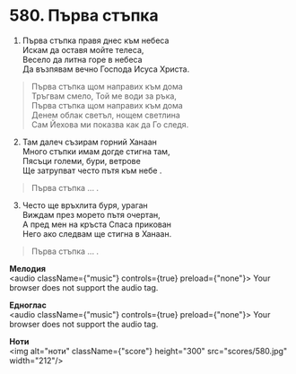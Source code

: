 # 580. Първа стъпка  

1. Първа стъпка правя днес към небеса  
Искам да оставя мойте телеса,  
Весело да литна горе в небеса  
Да възпявам вечно Господа Исуса Христа.  

> Първа стъпка щом направих към дома  
> Тръгвам смело, Той ме води за ръка,  
> Първа стъпка щом направих към дома  
> Денем облак светъл, нощем светлина  
> Сам Йехова ми показва как да Го следя.  

2. Там далеч съзирам горний Ханаан  
Много стъпки имам догде стигна там,  
Пясъци големи, бури, ветрове  
Ще затрупват често пътя към небе .  

> Първа стъпка ... .  

3. Често ще връхлита буря, ураган  
Виждам през морето пътя очертан,  
А пред мен на кръста Спаса прикован  
Него ако следвам ще стигна в Ханаан.  

> Първа стъпка ... .  

__Мелодия__  
<audio className={"music"} controls={true} preload={"none"}><source src="mp3/580.mp3" type="audio/mpeg"/>
Your browser does not support the audio tag.
</audio>  

__Едноглас__  
<audio className={"music"} controls={true} preload={"none"}><source src="transp/580.mp3" type="audio/mpeg"/>
Your browser does not support the audio tag.
</audio>  

__Ноти__  
<img alt="ноти" className={"score"} height="300" src="scores/580.jpg" width="212"/>
